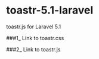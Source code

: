 # toastr-5.1-laravel
toastr.js for Laravel 5.1

###1_
Link to toastr.css <link href="toastr.css" rel="stylesheet"/>

###2_
Link to toastr.js <script src="toastr.js"></script>

